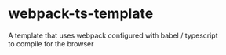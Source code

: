 # webpack-ts-template

A template that uses webpack configured with babel / typescript<br/>
to compile for the browser